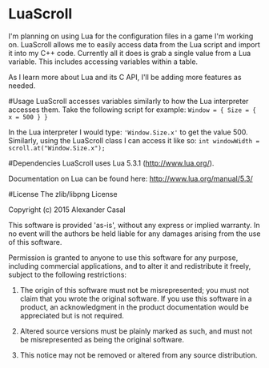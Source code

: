 # LuaScroll
I'm planning on using Lua for the configuration files in a game I'm working on. LuaScroll allows me to easily access data from the Lua script and import it into my C++ code. Currently all it does is grab a single value from a Lua variable. This includes accessing variables within a table.

As I learn more about Lua and its C API, I'll be adding more features as needed.

#Usage
LuaScroll accesses variables similarly to how the Lua interpreter accesses them. Take the following script for example:
`Window = {
   Size = {
      x = 500
    }
  }`

In the Lua interpreter I would type: `'Window.Size.x'` to get the value 500.
Similarly, using the LuaScroll class I can access it like so: `int windowWidth = scroll.at("Window.Size.x");`

#Dependencies
LuaScroll uses Lua 5.3.1 (http://www.lua.org/).

Documentation on Lua can be found here:
http://www.lua.org/manual/5.3/

#License
The zlib/libpng License

Copyright (c) 2015 Alexander Casal

This software is provided 'as-is', without any express or implied warranty. In no event will the authors be held liable for any damages arising from the use of this software.

Permission is granted to anyone to use this software for any purpose, including commercial applications, and to alter it and redistribute it freely, subject to the following restrictions:

1. The origin of this software must not be misrepresented; you must not claim that you wrote the original software. If you use this software in a product, an acknowledgment in the product documentation would be appreciated but is not required.

2. Altered source versions must be plainly marked as such, and must not be misrepresented as being the original software.

3. This notice may not be removed or altered from any source distribution.
